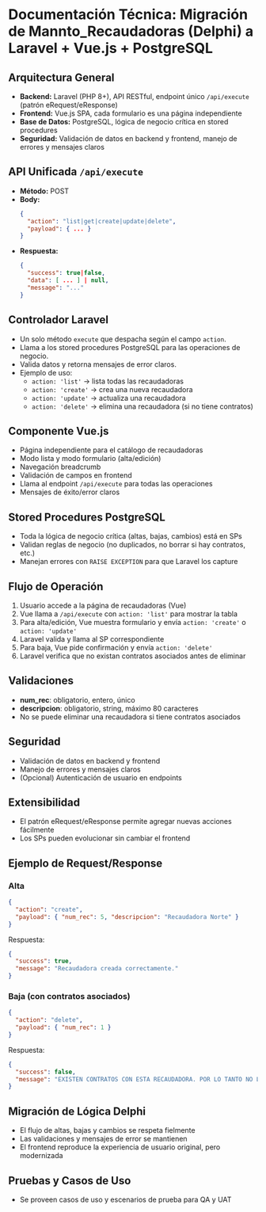 # Documentación Técnica: Migración de Mannto_Recaudadoras (Delphi) a Laravel + Vue.js + PostgreSQL

## Arquitectura General
- **Backend:** Laravel (PHP 8+), API RESTful, endpoint único `/api/execute` (patrón eRequest/eResponse)
- **Frontend:** Vue.js SPA, cada formulario es una página independiente
- **Base de Datos:** PostgreSQL, lógica de negocio crítica en stored procedures
- **Seguridad:** Validación de datos en backend y frontend, manejo de errores y mensajes claros

## API Unificada `/api/execute`
- **Método:** POST
- **Body:**
  ```json
  {
    "action": "list|get|create|update|delete",
    "payload": { ... }
  }
  ```
- **Respuesta:**
  ```json
  {
    "success": true|false,
    "data": [ ... ] | null,
    "message": "..."
  }
  ```

## Controlador Laravel
- Un solo método `execute` que despacha según el campo `action`.
- Llama a los stored procedures PostgreSQL para las operaciones de negocio.
- Valida datos y retorna mensajes de error claros.
- Ejemplo de uso:
  - `action: 'list'` → lista todas las recaudadoras
  - `action: 'create'` → crea una nueva recaudadora
  - `action: 'update'` → actualiza una recaudadora
  - `action: 'delete'` → elimina una recaudadora (si no tiene contratos)

## Componente Vue.js
- Página independiente para el catálogo de recaudadoras
- Modo lista y modo formulario (alta/edición)
- Navegación breadcrumb
- Validación de campos en frontend
- Llama al endpoint `/api/execute` para todas las operaciones
- Mensajes de éxito/error claros

## Stored Procedures PostgreSQL
- Toda la lógica de negocio crítica (altas, bajas, cambios) está en SPs
- Validan reglas de negocio (no duplicados, no borrar si hay contratos, etc.)
- Manejan errores con `RAISE EXCEPTION` para que Laravel los capture

## Flujo de Operación
1. Usuario accede a la página de recaudadoras (Vue)
2. Vue llama a `/api/execute` con `action: 'list'` para mostrar la tabla
3. Para alta/edición, Vue muestra formulario y envía `action: 'create'` o `action: 'update'`
4. Laravel valida y llama al SP correspondiente
5. Para baja, Vue pide confirmación y envía `action: 'delete'`
6. Laravel verifica que no existan contratos asociados antes de eliminar

## Validaciones
- **num_rec**: obligatorio, entero, único
- **descripcion**: obligatorio, string, máximo 80 caracteres
- No se puede eliminar una recaudadora si tiene contratos asociados

## Seguridad
- Validación de datos en backend y frontend
- Manejo de errores y mensajes claros
- (Opcional) Autenticación de usuario en endpoints

## Extensibilidad
- El patrón eRequest/eResponse permite agregar nuevas acciones fácilmente
- Los SPs pueden evolucionar sin cambiar el frontend

## Ejemplo de Request/Response
### Alta
```json
{
  "action": "create",
  "payload": { "num_rec": 5, "descripcion": "Recaudadora Norte" }
}
```
Respuesta:
```json
{
  "success": true,
  "message": "Recaudadora creada correctamente."
}
```

### Baja (con contratos asociados)
```json
{
  "action": "delete",
  "payload": { "num_rec": 1 }
}
```
Respuesta:
```json
{
  "success": false,
  "message": "EXISTEN CONTRATOS CON ESTA RECAUDADORA. POR LO TANTO NO LO PUEDES BORRAR, INTENTA CON OTRA."
}
```

## Migración de Lógica Delphi
- El flujo de altas, bajas y cambios se respeta fielmente
- Las validaciones y mensajes de error se mantienen
- El frontend reproduce la experiencia de usuario original, pero modernizada

## Pruebas y Casos de Uso
- Se proveen casos de uso y escenarios de prueba para QA y UAT
